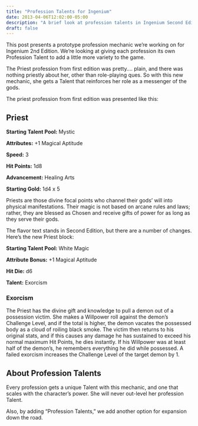 ```yaml
---
title: "Profession Talents for Ingenium"
date: 2013-04-06T12:02:00-05:00
description: "A brief look at profession talents in Ingenium Second Edition."
draft: false
---
```


This post presents a prototype profession mechanic we’re working on for Ingenium 2nd Edition. We’re looking at giving each profession its own Profession Talent to add a little more variety to the game.

The Priest profession from first edition was pretty…. plain, and there was nothing priestly about her, other than role-playing ques. So with this new mechanic, she gets a Talent that reinforces her role as a messenger of the gods.

The priest profession from first edition was presented like this:

## Priest

**Starting Talent Pool:** Mystic

**Attributes:** +1 Magical Aptitude

**Speed:** 3

**Hit Points:** 1d8

**Advancement:** Healing Arts

**Starting Gold:** 1d4 x 5

Priests are those divine focal points who channel their gods’ will into physical manifestations. Their magic is not based on arcane rules and laws; rather, they are blessed as Chosen and receive gifts of power for as long as they serve their gods.

The flavor text stands in Second Edition, but there are a number of changes. Here’s the new Priest block:

**Starting Talent Pool:** White Magic

**Attribute Bonus:** +1 Magical Aptitude

**Hit Die:** d6

**Talent:** Exorcism

### Exorcism

The Priest has the divine gift and knowledge to pull a demon out of a possession victim. She makes a Willpower roll against the demon’s Challenge Level, and if the total is higher, the demon vacates the possessed body as a cloud of roiling black smoke. The victim then returns to his original stats, and if this causes any damage he has sustained to exceed his normal maximum Hit Points, he dies instantly. If his Willpower was at least half of the demon’s, he remembers everything he did while possessed. A failed exorcism increases the Challenge Level of the target demon by 1.

## About Profession Talents

Every profession gets a unique Talent with this mechanic, and one that scales with the character’s power. She will never out-level her profession Talent.

Also, by adding “Profession Talents,” we add another option for expansion down the road.
